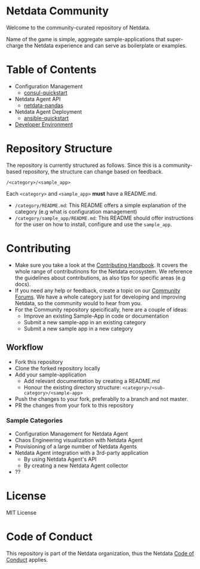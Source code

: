 # Netdata Community

Welcome to the community-curated repository of Netdata. 

Name of the game is simple, aggregate sample-applications that super-charge the Netdata experience and can serve as boilerplate or examples.

# Table of Contents
- Configuration Management
    - [consul-quickstart](/configuration-management/consul-quickstart/)
- Netdata Agent API
    -  [netdata-pandas](/netdata-agent-api/netdata-pandas/)
- Netdata Agent Deployment
  - [ansible-quickstart](/netdata-agent-deployment/ansible-quickstart/)
- [Developer Environment](/devenv)


# Repository Structure

The repository is currently structured as follows. Since this is a community-based repository, the structure can change based on feedback.

`/<category>/<sample_app>`

Each `<category>` and `<sample_app>` **must** have a README.md.

- `/category/README.md`: This README offers a simple explanation of the category (e.g what is configuration management)
- `/category/sample_app/README.md`: This README should offer instructions for the user on how to install, configure and use the `sample_app`.


# Contributing

- Make sure you take a look at the [Contributing Handbook](https://learn.netdata.cloud/contribute/handbook). It covers the whole range of contributinons for the Netdata ecosystem. We reference the guidelines about contributions, as also tips for specific areas (e.g docs). 
- If you need any help or feedback, create a topic on our [Community Forums](https://community.netdata.cloud/c/agent-development/9). We have a whole category just for developing and improving Netdata, so the community would to hear from you.
- For the Community repository speicifically, here are a couple of ideas:
    - Improve an existing Sample-App in code or documentation
    - Submit a new sample-app in an existing category
    - Submit a new sample app in a new category

## Workflow
- Fork this repository
- Clone the forked repository locally
- Add your sample-application
    - Add relevant documentation by creating a README.md
    - Honour the existing directory structure: `<category>/<sub-category>/<sample-app>`
- Push the changes to your fork, preferablly to a branch and not master.
- PR the changes from your fork to this repository

### Sample Categories
- Configuration Management for Netdata Agent
- Chaos Engineering visualization with Netdata Agent
- Provisioning of a large number of Netdata Agents
- Netdata Agent integration with a 3rd-party application
    - By using Netdata Agent's API
    - By creating a new Netdata Agent collector
- ??

# License

MIT License 

# Code of Conduct

This repository is part of the Netdata organization, thus the Netdata [Code of Conduct](https://learn.netdata.cloud/contribute/code-of-conduct) applies.
